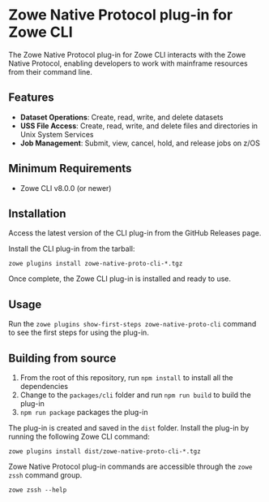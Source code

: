 # Zowe Native Protocol plug-in for Zowe CLI

The Zowe Native Protocol plug-in for Zowe CLI interacts with the Zowe Native Protocol, enabling developers to work with mainframe resources from their command line.

## Features

- **Dataset Operations**: Create, read, write, and delete datasets
- **USS File Access**: Create, read, write, and delete files and directories in Unix System Services
- **Job Management**: Submit, view, cancel, hold, and release jobs on z/OS

## Minimum Requirements

- Zowe CLI v8.0.0 (or newer)

## Installation

Access the latest version of the CLI plug-in from the GitHub Releases page.

Install the CLI plug-in from the tarball:

```
zowe plugins install zowe-native-proto-cli-*.tgz
```

Once complete, the Zowe CLI plug-in is installed and ready to use.

## Usage

Run the `zowe plugins show-first-steps zowe-native-proto-cli` command to see the first steps for using the plug-in.

## Building from source

1. From the root of this repository, run `npm install` to install all the dependencies
2. Change to the `packages/cli` folder and run `npm run build` to build the plug-in
3. `npm run package` packages the plug-in

The plug-in is created and saved in the `dist` folder.
Install the plug-in by running the following Zowe CLI command:

```
zowe plugins install dist/zowe-native-proto-cli-*.tgz
```

Zowe Native Protocol plug-in commands are accessible through the `zowe zssh` command group.

```
zowe zssh --help
```

